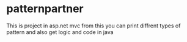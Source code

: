 # patternpartner
This is project in asp.net mvc from this you can print diffrent types of pattern and also get logic and code in java

